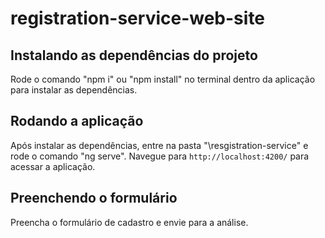 # registration-service-web-site

## Instalando as dependências do projeto

Rode o comando "npm i" ou "npm install" no terminal dentro da aplicação para instalar as dependências. 

## Rodando a aplicação

Após instalar as dependências, entre na pasta "\resgistration-service" e rode o comando "ng serve". Navegue para `http://localhost:4200/` para acessar a aplicação.

## Preenchendo o formulário

Preencha o formulário de cadastro e envie para a análise.
